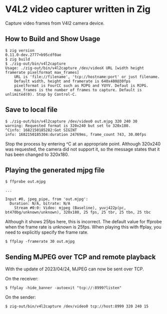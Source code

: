 #  V4L2 video capturer written in Zig

Capture video frames from V4l2 camera device.

## How to Build and Show Usage

```shell-session
$ zig version
0.11.0-dev.2777+b95cdf0ae
$ zig build
$ ./zig-out/bin/v4l2capture 
Usage: ./zig-out/bin/v4l2capture /dev/videoX URL [width height framerate pixelformat max_frames]
	URL is 'file://filename', 'tcp://hostname:port' or just filename.
	Default width, height and framerate is 640x480@30fps
	pixelformat is FourCC such as MJPG and YUYV. Defaut is MJPG.
	max_frames is the number of frames to capture. Default is unlimited(0). Stop by Control-C.
```

## Save to local file

```shell-session
$ ./zig-out/bin/v4l2capture /dev/video0 out.mjpg 320 240 30
warning: Requested format is 320x240 but set to 320x180.
^Cinfo: 1682150185282:Got SIGINT
info: 1682150185304:duration 24769ms, frame_count 743, 30.00fps
```
Stop the process by entering ^C at an appropriate point.
Although 320x240 was requested, the camera did not support it, so the message states that it has been changed to 320x180.

## Playing the generated mjpg file

```shell-session
$ ffprobe out.mjpg

...

Input #0, jpeg_pipe, from 'out.mjpg':
  Duration: N/A, bitrate: N/A
    Stream #0:0: Video: mjpeg (Baseline), yuvj422p(pc, bt470bg/unknown/unknown), 320x180, 25 fps, 25 tbr, 25 tbn, 25 tbc
```

Although it shows 25fps here, this is incorrect. The default value for ffprobe when the frame rate is unknown is 25fps.
When playing this with ffplay, you need to explicitly specify the frame rate.

```shell-session
$ ffplay -framerate 30 out.mjpg
```

## Sending MJPEG over TCP and remote playback

With the update of 2023/04/24, MJPEG can now be sent over TCP.

On the receiver:

```shell-session
$ ffplay -hide_banner -autoexit "tcp://:8999?listen"
```


On the sender:

```shell-session
$ zig-out/bin/v4l2capture /dev/video0 tcp://host:8999 320 240 15
```
